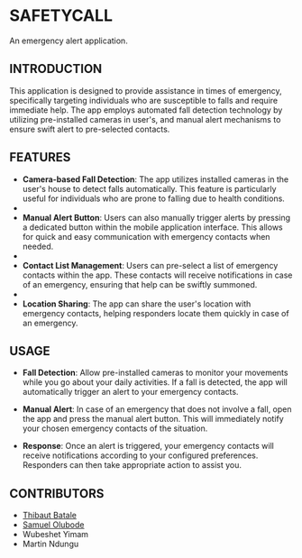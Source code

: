 # SAFETYCALL

An emergency alert application.

## INTRODUCTION

This application is designed to provide assistance in times of emergency, specifically targeting individuals who are susceptible to falls and require immediate help. The app employs automated fall detection technology by utilizing pre-installed cameras in user's, and manual alert mechanisms to ensure swift alert to pre-selected contacts.

## FEATURES

- **Camera-based Fall Detection**: The app utilizes installed cameras in the user's house to detect falls automatically. This feature is particularly useful for individuals who are prone to falling due to health conditions.
-
- **Manual Alert Button**: Users can also manually trigger alerts by pressing a dedicated button within the mobile application interface. This allows for quick and easy communication with emergency contacts when needed.
-
- **Contact List Management**: Users can pre-select a list of emergency contacts within the app. These contacts will receive notifications in case of an emergency, ensuring that help can be swiftly summoned.
-
- **Location Sharing**: The app can share the user's location with emergency contacts, helping responders locate them quickly in case of an emergency.

## USAGE

- **Fall Detection**: Allow pre-installed cameras to monitor your movements while you go about your daily activities. If a fall is detected, the app will automatically trigger an alert to your emergency contacts.

- **Manual Alert**: In case of an emergency that does not involve a fall, open the app and press the manual alert button. This will immediately notify your chosen emergency contacts of the situation.

- **Response**: Once an alert is triggered, your emergency contacts will receive notifications according to your configured preferences. Responders can then take appropriate action to assist you.

## CONTRIBUTORS

- [Thibaut Batale](https://github.com/Freedisch)
- [Samuel Olubode](https://github.com/SundayOlubode)
- Wubeshet Yimam
- Martin Ndungu
